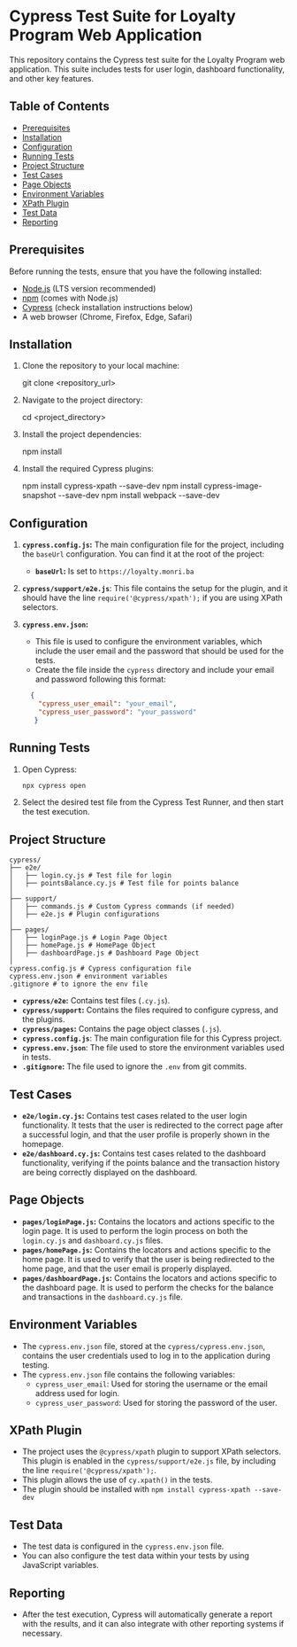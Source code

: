 # Cypress Test Suite for Loyalty Program Web Application

This repository contains the Cypress test suite for the Loyalty Program web application. This suite includes tests for user login, dashboard functionality, and other key features.

## Table of Contents

- [Prerequisites](#prerequisites)
- [Installation](#installation)
- [Configuration](#configuration)
- [Running Tests](#running-tests)
- [Project Structure](#project-structure)
- [Test Cases](#test-cases)
- [Page Objects](#page-objects)
- [Environment Variables](#environment-variables)
- [XPath Plugin](#xpath-plugin)
- [Test Data](#test-data)
- [Reporting](#reporting)


## Prerequisites

Before running the tests, ensure that you have the following installed:

- [Node.js](https://nodejs.org/) (LTS version recommended)
- [npm](https://www.npmjs.com/) (comes with Node.js)
- [Cypress](https://www.cypress.io/) (check installation instructions below)
- A web browser (Chrome, Firefox, Edge, Safari)

## Installation

1.  Clone the repository to your local machine:

    
    git clone <repository_url>
    

2.  Navigate to the project directory:

    
    cd <project_directory>
    

3.  Install the project dependencies:

    
    npm install
    

4.  Install the required Cypress plugins:
     
    npm install cypress-xpath --save-dev
    npm install cypress-image-snapshot --save-dev
    npm install webpack --save-dev
    

## Configuration

1.  **`cypress.config.js`:** The main configuration file for the project, including the `baseUrl` configuration. You can find it at the root of the project:
    *   **`baseUrl`:** Is set to `https://loyalty.monri.ba`

2.   **`cypress/support/e2e.js`**: This file contains the setup for the plugin, and it should have the line `require('@cypress/xpath');` if you are using XPath selectors.

3.  **`cypress.env.json`:**
    * This file is used to configure the environment variables, which include the user email and the password that should be used for the tests.
    * Create the file inside the `cypress` directory and include your email and password following this format:
    ```json
      {
        "cypress_user_email": "your_email",
        "cypress_user_password": "your_password"
       }
    ```

## Running Tests

1.  Open Cypress:

    ```bash
    npx cypress open
    ```

2.  Select the desired test file from the Cypress Test Runner, and then start the test execution.

## Project Structure
```
cypress/
├── e2e/
│   ├── login.cy.js # Test file for login
│   ├── pointsBalance.cy.js # Test file for points balance
│
├── support/
│   ├── commands.js # Custom Cypress commands (if needed)
│   ├── e2e.js # Plugin configurations
│
├── pages/
│   ├── loginPage.js # Login Page Object
│   ├── homePage.js # HomePage Object
│   ├── dashboardPage.js # Dashboard Page Object
│
cypress.config.js # Cypress configuration file
cypress.env.json # environment variables
.gitignore # to ignore the env file
```

-   **`cypress/e2e`:** Contains test files (`.cy.js`).
-   **`cypress/support`:** Contains the files required to configure cypress, and the plugins.
-   **`cypress/pages`:** Contains the page object classes (`.js`).
-   **`cypress.config.js`**: The main configuration file for this Cypress project.
-   **`cypress.env.json`**: The file used to store the environment variables used in tests.
-   **`.gitignore`:** The file used to ignore the `.env` from git commits.

## Test Cases

-   **`e2e/login.cy.js`:** Contains test cases related to the user login functionality. It tests that the user is redirected to the correct page after a successful login, and that the user profile is properly shown in the homepage.
-   **`e2e/dashboard.cy.js`:** Contains test cases related to the dashboard functionality, verifying if the points balance and the transaction history are being correctly displayed on the dashboard.

## Page Objects

-   **`pages/loginPage.js`:** Contains the locators and actions specific to the login page. It is used to perform the login process on both the `login.cy.js` and `dashboard.cy.js` files.
-    **`pages/homePage.js`:** Contains the locators and actions specific to the home page. It is used to verify that the user is being redirected to the home page, and that the user email is properly displayed.
-   **`pages/dashboardPage.js`:** Contains the locators and actions specific to the dashboard page. It is used to perform the checks for the balance and transactions in the `dashboard.cy.js` file.

## Environment Variables

* The `cypress.env.json` file, stored at the `cypress/cypress.env.json`, contains the user credentials used to log in to the application during testing.
*  The `cypress.env.json` file contains the following variables:
    *   `cypress_user_email`: Used for storing the username or the email address used for login.
    *   `cypress_user_password`: Used for storing the password of the user.

## XPath Plugin

* The project uses the `@cypress/xpath` plugin to support XPath selectors. This plugin is enabled in the `cypress/support/e2e.js` file, by including the line `require('@cypress/xpath');`.
* This plugin allows the use of `cy.xpath()` in the tests.
* The plugin should be installed with `npm install cypress-xpath --save-dev`

## Test Data

- The test data is configured in the `cypress.env.json` file.
- You can also configure the test data within your tests by using JavaScript variables.

## Reporting

*  After the test execution, Cypress will automatically generate a report with the results, and it can also integrate with other reporting systems if necessary.


